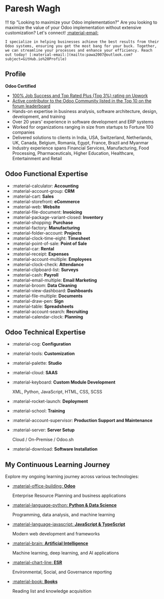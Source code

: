 # Paresh Wagh

!!! tip "Looking to maximize your Odoo implementation?"
    Are you looking to maximize the value of your Odoo implementation without extensive customization? Let's connect! [:material-email:](mailto:pawa2007@outlook.com?subject=GitHub.io%20Profile)
    
    I specialize in helping businesses achieve the best results from their Odoo systems, ensuring you get the most bang for your buck. Together, we can streamline your processes and enhance your efficiency. Reach out today! [:material-email:](mailto:pawa2007@outlook.com?subject=GitHub.io%20Profile)

## Profile

**Odoo Certified**

- [100% Job Success and Top Rated Plus (Top 3%) rating on Upwork](https://www.upwork.com/freelancers/~012317d22ee7e46a87)
- [Active contributor to the Odoo Community listed in the Top 10 on the forum leaderboard](https://www.odoo.com/profile/users)
- Hands-on expertise in business analysis, software architecture, design, development, and training
- Over 20 years' experience in software development and ERP systems
- Worked for organizations ranging in size from startups to Fortune 100 companies
- Delivered solutions to clients in India, USA, Switzerland, Netherlands, UK, Canada, Belgium, Romania, Egypt, France, Brazil and Myanmar
- Industry experience spans Financial Services, Manufacturing, Food Processing, Pharmaceuticals, Higher Education, Healthcare, Entertainment and Retail

## Odoo Functional Expertise

<div class="grid cards" markdown>

- :material-calculator: **Accounting**
- :material-account-group: **CRM**
- :material-cart: **Sales**
- :material-storefront: **eCommerce**
- :material-web: **Website**
- :material-file-document: **Invoicing**
- :material-package-variant-closed: **Inventory**
- :material-shopping: **Purchase**
- :material-factory: **Manufacturing**
- :material-folder-account: **Projects**
- :material-clock-time-eight: **Timesheet**
- :material-point-of-sale: **Point of Sale**
- :material-car: **Rental**
- :material-receipt: **Expenses**
- :material-account-multiple: **Employees**
- :material-clock-check: **Attendance**
- :material-clipboard-list: **Surveys**
- :material-cash: **Payroll**
- :material-email-multiple: **Email Marketing**
- :material-broom: **Data Cleaning**
- :material-view-dashboard: **Dashboards**
- :material-file-multiple: **Documents**
- :material-draw-pen: **Sign**
- :material-table: **Spreadsheets**
- :material-account-search: **Recruiting**
- :material-calendar-clock: **Planning**

</div>

## Odoo Technical Expertise

<div class="grid cards" markdown>

- :material-cog: **Configuration**
- :material-tools: **Customization**
- :material-palette: **Studio**
- :material-cloud: **SAAS**
- :material-keyboard: **Custom Module Development**
  
    XML, Python, JavaScript, HTML, CSS, SCSS
    
- :material-rocket-launch: **Deployment**
- :material-school: **Training**
- :material-account-supervisor: **Production Support and Maintenance**
- :material-server: **Server Setup**
  
    Cloud / On-Premise / Odoo.sh
    
- :material-download: **Software Installation**

</div>

## My Continuous Learning Journey

Explore my ongoing learning journey across various technologies:

<div class="grid cards" markdown>

- [:material-office-building: **Odoo**](odoo.md)
  
    Enterprise Resource Planning and business applications

- [:material-language-python: **Python & Data Science**](python.md)
  
    Programming, data analysis, and machine learning

- [:material-language-javascript: **JavaScript & TypeScript**](javascript.md)
  
    Modern web development and frameworks

- [:material-brain: **Artificial Intelligence**](ai.md)
  
    Machine learning, deep learning, and AI applications

- [:material-chart-line: **ESR**](ESR.md)
  
    Environmental, Social, and Governance reporting

- [:material-book: **Books**](books.md)
  
    Reading list and knowledge acquisition

</div>
